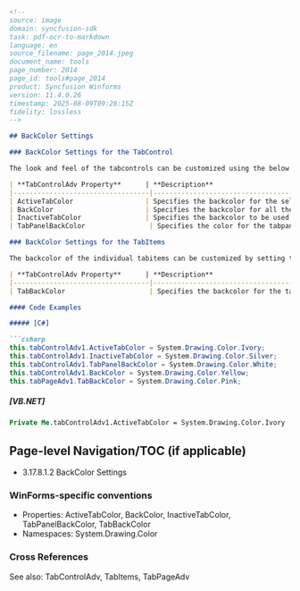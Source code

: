 ```markdown
<!-- 
source: image
domain: syncfusion-sdk
task: pdf-ocr-to-markdown
language: en
source_filename: page_2014.jpeg
document_name: tools
page_number: 2014
page_id: tools#page_2014
product: Syncfusion Winforms
version: 11.4.0.26
timestamp: 2025-08-09T09:28:15Z
fidelity: lossless
-->

## BackColor Settings

### BackColor Settings for the TabControl

The look and feel of the tabcontrols can be customized using the below Tab and Panel properties.

| **TabControlAdv Property**      | **Description**                                                                 |
|----------------------------------|--------------------------------------------------------------------------------|
| ActiveTabColor                  | Specifies the backcolor for the selected tab.                              |
| BackColor                       | Specifies the backcolor for all the tabpages.                              |
| InactiveTabColor                | Specifies the backcolor to be used for the inactive tabs.                  |
| TabPanelBackColor                | Specifies the color for the tabpanel over which the tabitems are laid.     |

### BackColor Settings for the TabItems

The backcolor of the individual tabitems can be customized by setting the TabBackColor property of the corresponding tabpages.

| **TabControlAdv Property**      | **Description**                                                                 |
|----------------------------------|--------------------------------------------------------------------------------|
| TabBackColor                     | Specifies the backcolor for the tabitem.                                    |

#### Code Examples

##### [C#]

```csharp
this.tabControlAdv1.ActiveTabColor = System.Drawing.Color.Ivory;
this.tabControlAdv1.InactiveTabColor = System.Drawing.Color.Silver;
this.tabControlAdv1.TabPanelBackColor = System.Drawing.Color.White;
this.tabControlAdv1.BackColor = System.Drawing.Color.Yellow;
this.tabPageAdv1.TabBackColor = System.Drawing.Color.Pink;
```

##### [VB.NET]

```vb
Private Me.tabControlAdv1.ActiveTabColor = System.Drawing.Color.Ivory
```

## Page-level Navigation/TOC (if applicable)
- 3.17.8.1.2 BackColor Settings

### WinForms-specific conventions
- Properties: ActiveTabColor, BackColor, InactiveTabColor, TabPanelBackColor, TabBackColor
- Namespaces: System.Drawing.Color

### Cross References
See also: TabControlAdv, TabItems, TabPageAdv

<!-- tags: [Syncfusion Winforms, TabControl, TabItems, Properties, BackColor] keywords: [TabControlAdv, TabPanelBackColor, ActiveTabColor, InactiveTabColor, TabBackColor, BackColor] -->
```